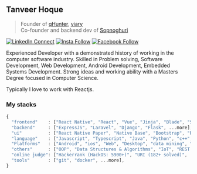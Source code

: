 ## Tanveer Hoque

> Founder of [qHunter](https://www.google.com/search?q=qhunter), [viary](https://www.google.com/search?q=viary) <br/>
> Co-founder and backend dev of [Sopnoghuri](httpw://www.google.com/search?q=sopnoghuri)

[![LinkedIn Connect](https://img.shields.io/badge/%20-Connect-black?color=14171A&labelColor=212121&logo=linkedin&logoColor=ffffff)](https://www.linkedin.com/in/tanvoid0)   [![Insta Follow](https://img.shields.io/badge/%20-Follow-black?color=14171A&labelColor=d81b60&logo=instagram&logoColor=ffffff)](https://www.instagram.com/tanvoid0)   [![Facebook Follow](https://img.shields.io/badge/%20-Connect-black?color=14171A&labelColor=1976d2&logo=facebook&logoColor=ffffff)](https://www.facebook.com/tanvoid0)

Experienced Developer with a demonstrated history of working in the computer software industry. Skilled in Problem solving, Software Development, Web Development, Android Development, Embedded Systems Development. Strong ideas and working ability with a Masters Degree focused in Computer Science.

Typically I love to work with Reactjs.


### My stacks

```js
{
  "frontend"    : ["React Native", "React", "Vue", "Jinja", "Blade", "Swing", "JavaFX" ...more],
  "backend"     : ["ExpressJS", "Laravel", "Django", "Flask", ...more],
  "ui"          : ["React Native Paper", "Native Base", "Bootstrap", "Reactstrap", "Adobe PS", "Adobe XD", "Adobe AI", "Tailwind.css", ...more],
  "language"    : ["Javascript", "Typescript", "Java", "Python", "c++", "Arduino", "Shell Script", "Prolog", ...more]      
  "Platforms"   : ["Android", "ios", "Web", "Desktop", "data mining", "IoT", ...more],
  "others"      : ["OOP", "Data Structures & Algorithms", "IoT", "REST Api", "MongoDB", "Mysql", "firebase", ...more]
  "online judge": ["Hackerrank (HackOS: 5900+)", "URI (182+ solved)", ...more],
  "tools"       : ["git", "docker", ...more],
}
```
